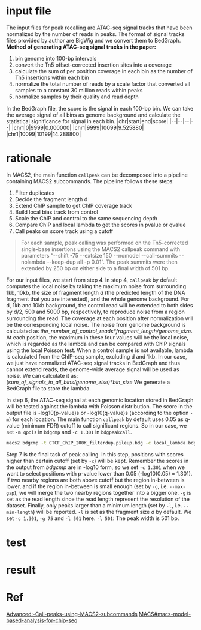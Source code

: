 # input file
The input files for peak recalling are ATAC-seq signal tracks that have been normalized by the number of reads in peaks. The format of signal tracks files provided by author are BigWig and we convert them to BedGraph.
**Method of generating ATAC-seq signal tracks in the paper:**
 1. bin genome into 100-bp intervals
 2. convert the Tn5 offset-corrected insertion sites into a coverage
 3. calculate the sum of per position coverage in each bin as the number of Tn5 insertions within each bin
 4. normalize the total number of reads by a scale factor that converted all samples to a constant 30 million reads within peaks
 5. normalize samples by their quality and read depth

In the BedGraph file, the score is the signal in each 100-bp bin. We can take the average signal of all bins as genome background and calculate the statistical significance for signal in each bin.
|chr|start|end|score|
|--|--|--|--|
|chr1|0|9999|0.000000|
|chr1|9999|10099|9.525880|
|chr1|10099|10199|14.288800|
# rationale
In MACS2, the main function `callpeak` can be decomposed into a pipeline containing MACS2 subcommands. The pipeline follows these steps: 
1. Filter duplicates
2. Decide the fragment length d
3. Extend ChIP sample to get ChIP coverage track
4. Build local bias track from control
5. Scale the ChIP and control to the same sequencing depth
6. Compare ChIP and local lambda to get the scores in pvalue or qvalue
7. Call peaks on score track using a cutoff

> For each sample, peak calling was performed on the Tn5-corrected single-base insertions using the MACS2 callpeak command with parameters “--shift -75 --extsize 150 --nomodel --call-summits --nolambda --keep-dup all -p 0.01”. The peak summits were then extended by 250 bp on either side to a final width of 501 bp.

For our input files, we start from step 4.
In step 4, `callpeak` by default computes the local noise by taking the maximum noise from surrounding 1kb, 10kb, the size of fragment length _d_ (the predicted length of the DNA fragment that you are interested), and the whole genome background. For d, 1kb and 10kb background, the control read will be extended to both sides by d/2, 500 and 5000 bp, respectively, to reproduce noise from a region surrounding the read. The coverage at each position after normalization will be the corresponding local noise. The noise from genome background is calculated as _the_number_of_control_reads*fragment_length/genome_size_. At each position, the maximum in these four values will be the local noise, which is regarded as the lambda and can be compared with ChIP signals using the local Poisson test. When a control sample is not available, lambda is calculated from the ChIP-seq sample, excluding d and 1kb.
In our case, we just have normalized ATAC-seq signal tracks in BedGraph and thus cannot extend reads, the genome-wide average signal will be used as noise. We can calculate it as:
(_sum_of_signals_in_all_bins/genome_zise)*bin_size_
We generate a BedGraph file to store the lambda.

In step 6, the ATAC-seq signal at each genomic location stored in BedGraph will be tested against the lambda  with Poisson distribution. The score in the output file is -log10(p-value)s or -log10(q-value)s (according to the option `-m`) for each location.
The main function `callpeak` by default uses 0.05 as q-value (minimum FDR) cutoff to call significant regions. So in our case, we set `-m qpois` in `bdgcmp` and `-c 1.301` in `bdgpeakcall`.
```bash
macs2 bdgcmp -t CTCF_ChIP_200K_filterdup.pileup.bdg -c local_lambda.bdg -m qpois -o CTCF_ChIP_200K_qvalue.bdg
```
Step 7 is the final task of peak calling. 
In this step, positions with scores higher than certain cutoff (set by `-c`) will be kept. Remember the scores in the output from _bdgcmp_ are in -log10 form, so we set `-c 1.301` when we want to select positions with p-value lower than 0.05 (-log10(0.05) = 1.301). If two nearby regions are both above cutoff but the region in-between is lower, and if the region in-between is small enough (set by `-g`, i.e. `--max-gap`), we will merge the two nearby regions together into a bigger one. `-g` is set as the read length since the read length represent the resolution of the dataset. Finally, only peaks larger than a minimum length (set by `-l`, i.e. `--min-length`) will be reported. `-l` is set as the fragment size _d_ by default. 
We set  `-c 1.301`, `-g 75` and `-l 501` here.
`-l 501`: The peak width is 501 bp.

# test
# result
# Ref
[Advanced:-Call-peaks-using-MACS2-subcommands](https://github.com/macs3-project/MACS/wiki/Advanced:-Call-peaks-using-MACS2-subcommands)
[MACS#macs-model-based-analysis-for-chip-seq](https://github.com/macs3-project/MACS#macs-model-based-analysis-for-chip-seq)

<!--stackedit_data:
eyJoaXN0b3J5IjpbLTEzODM2MjEzODUsLTkzMTMwNjM4NCwtMT
IyNTg2MjM1MCwtNzUwNjMyMTcwLDEzNTQ3MDQwNTUsLTQyNzY3
NjA4MywtMTA5MTY2NjQxMywyNTA4NzAyODcsLTEyNzc3NTg2OT
IsMTIxMDkzNjQ5MCwtMTMxOTc2NTI4NSwtMTc4OTg4MTc2MSwx
NjU5Mjk4MjQ3LC0xMTcwMTE5ODE5LC01Nzc3NDQzODYsLTQ2OT
k2ODAxOSwtMTQ1ODk3MjUyMSwxMTc3NDY3OTY5LDExNzM0Nzg2
LDk5MzA3MjA2MF19
-->